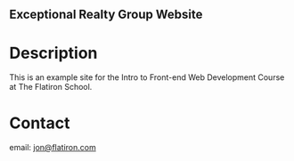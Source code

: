 Exceptional Realty Group Website
---

# Description

This is an example site for the Intro to Front-end Web Development Course at The Flatiron School.

# Contact

email: jon@flatiron.com
